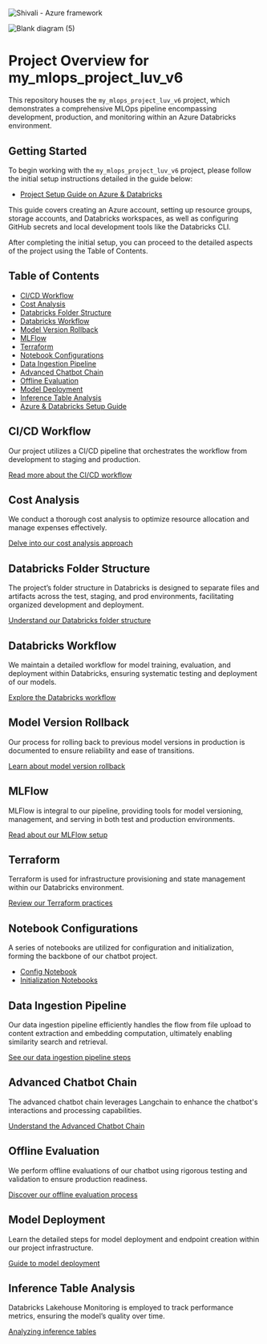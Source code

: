 #





![Shivali - Azure framework](https://github.com/luv91/my_mlops_project_luv_v6/assets/10795176/732afefe-5074-4b3e-82c0-0a1c676814fe)

![Blank diagram (5)](https://github.com/luv91/my_mlops_project_luv_v6/assets/10795176/5aa6d8b3-5f8d-4bd3-b75e-2a2451e2c577)

# Project Overview for my_mlops_project_luv_v6

This repository houses the `my_mlops_project_luv_v6` project, which demonstrates a comprehensive MLOps pipeline encompassing development, production, and monitoring within an Azure Databricks environment.

## Getting Started
To begin working with the `my_mlops_project_luv_v6` project, please follow the initial setup instructions detailed in the guide below:

- [Project Setup Guide on Azure & Databricks](https://github.com/luv91/my_mlops_project_luv_v6/blob/read/README/SETUP.md)

This guide covers creating an Azure account, setting up resource groups, storage accounts, and Databricks workspaces, as well as configuring GitHub secrets and local development tools like the Databricks CLI.


After completing the initial setup, you can proceed to the detailed aspects of the project using the Table of Contents.

## Table of Contents
- [CI/CD Workflow](#cicd-workflow)
- [Cost Analysis](#cost-analysis)
- [Databricks Folder Structure](#databricks-folder-structure)
- [Databricks Workflow](#databricks-workflow)
- [Model Version Rollback](#model-version-rollback)
- [MLFlow](#mlflow)
- [Terraform](#terraform)
- [Notebook Configurations](#notebook-configurations)
- [Data Ingestion Pipeline](#data-ingestion-pipeline)
- [Advanced Chatbot Chain](#advanced-chatbot-chain)
- [Offline Evaluation](#offline-evaluation)
- [Model Deployment](#model-deployment)
- [Inference Table Analysis](#inference-table-analysis)
- [Azure & Databricks Setup Guide](#azure--databricks-setup-guide)

## CI/CD Workflow
Our project utilizes a CI/CD pipeline that orchestrates the workflow from development to staging and production. 

[Read more about the CI/CD workflow](https://github.com/luv91/my_mlops_project_luv_v6/blob/read/README/README_CICD_WORKFLOW.md)

## Cost Analysis
We conduct a thorough cost analysis to optimize resource allocation and manage expenses effectively.

[Delve into our cost analysis approach](https://github.com/luv91/my_mlops_project_luv_v6/blob/read/README/README_Cost_Analysis.md)

## Databricks Folder Structure
The project’s folder structure in Databricks is designed to separate files and artifacts across the test, staging, and prod environments, facilitating organized development and deployment.

[Understand our Databricks folder structure](https://github.com/luv91/my_mlops_project_luv_v6/blob/read/README/README_DATABRICKS_FOLDER_STRUCTURE.md)

## Databricks Workflow
We maintain a detailed workflow for model training, evaluation, and deployment within Databricks, ensuring systematic testing and deployment of our models.

[Explore the Databricks workflow](https://github.com/luv91/my_mlops_project_luv_v6/blob/read/README/README_DATABRICKS_WORKFLOW.md)

## Model Version Rollback
Our process for rolling back to previous model versions in production is documented to ensure reliability and ease of transitions.

[Learn about model version rollback](https://github.com/luv91/my_mlops_project_luv_v6/blob/read/README/README_MODEL_VERSION_ROLLBACK.md)

## MLFlow
MLFlow is integral to our pipeline, providing tools for model versioning, management, and serving in both test and production environments.

[Read about our MLFlow setup](https://github.com/luv91/my_mlops_project_luv_v6/blob/read/README/README_MLFlow.md)

## Terraform
Terraform is used for infrastructure provisioning and state management within our Databricks environment.

[Review our Terraform practices](https://github.com/luv91/my_mlops_project_luv_v6/blob/read/README/README_TERRAFORM_TFSTATE.md)

## Notebook Configurations
A series of notebooks are utilized for configuration and initialization, forming the backbone of our chatbot project.

- [Config Notebook](https://github.com/luv91/my_mlops_project_luv_v6/blob/read/README/README_init_config.md)
- [Initialization Notebooks](#initialization-notebooks)

## Data Ingestion Pipeline
Our data ingestion pipeline efficiently handles the flow from file upload to content extraction and embedding computation, ultimately enabling similarity search and retrieval.

[See our data ingestion pipeline steps](https://github.com/luv91/my_mlops_project_luv_v6/blob/read/README/README_notebook_1.md)

## Advanced Chatbot Chain
The advanced chatbot chain leverages Langchain to enhance the chatbot's interactions and processing capabilities.

[Understand the Advanced Chatbot Chain](https://github.com/luv91/my_mlops_project_luv_v6/blob/read/README/README_notebook_2.md)

## Offline Evaluation
We perform offline evaluations of our chatbot using rigorous testing and validation to ensure production readiness.

[Discover our offline evaluation process](https://github.com/luv91/my_mlops_project_luv_v6/blob/read/README/README_notebook_3.md)

## Model Deployment
Learn the detailed steps for model deployment and endpoint creation within our project infrastructure.

[Guide to model deployment](https://github.com/luv91/my_mlops_project_luv_v6/blob/read/README/README_notebook_4.md)

## Inference Table Analysis
Databricks Lakehouse Monitoring is employed to track performance metrics, ensuring the model’s quality over time.

[Analyzing inference tables](https://github.com/luv91/my_mlops_project_luv_v6/blob/read/README/README_notebook_5.md)
